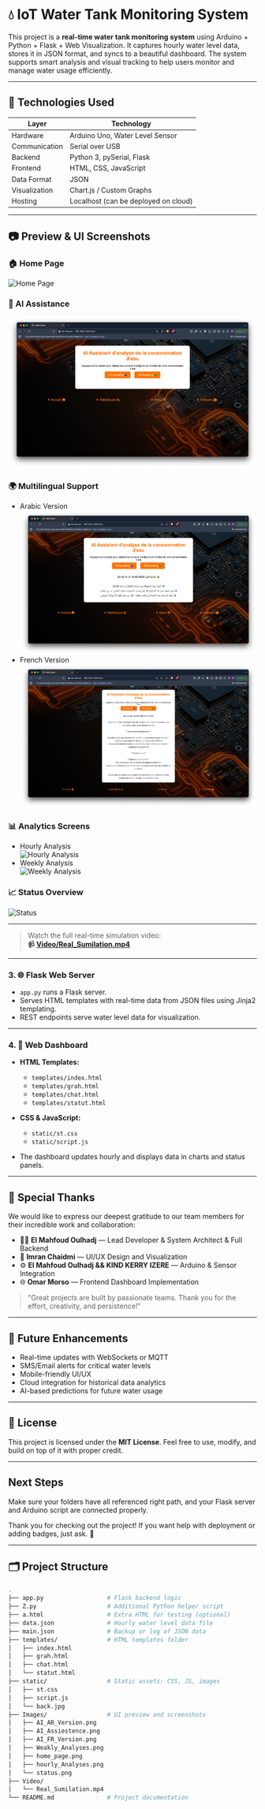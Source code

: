 # 💧 IoT Water Tank Monitoring System

This project is a **real-time water tank monitoring system** using Arduino + Python + Flask + Web Visualization. It captures hourly water level data, stores it in JSON format, and syncs to a beautiful dashboard. The system supports smart analysis and visual tracking to help users monitor and manage water usage efficiently.

---

## 🧰 Technologies Used

| Layer         | Technology                    |
|---------------|------------------------------|
| Hardware      | Arduino Uno, Water Level Sensor |
| Communication | Serial over USB              |
| Backend       | Python 3, pySerial, Flask    |
| Frontend      | HTML, CSS, JavaScript        |
| Data Format   | JSON                         |
| Visualization | Chart.js / Custom Graphs     |
| Hosting       | Localhost (can be deployed on cloud) |

---

## 📷 Preview & UI Screenshots

### 🏠 Home Page  
![Home Page](Images/home_page.png)

### 🧠 AI Assistance  
![AI Assistant](Images/AI_Assiestence.png)

### 🌍 Multilingual Support  
- Arabic Version  
  ![AI AR Version](Images/AI_AR_Version.png)  
- French Version  
  ![AI FR Version](Images/AI_FR_Version.png)

### 📊 Analytics Screens  
- Hourly Analysis  
  ![Hourly Analysis](Images/hourly_Analyses.png)  
- Weekly Analysis  
  ![Weekly Analysis](Images/Weakly_Analyses.png)

### 📈 Status Overview  
![Status](Images/status.png)

---

> Watch the full real-time simulation video:  
> **📹 [Video/Real_Sumilation.mp4](Video/Real_Sumilation.mp4)**

---

### 3. 🌐 Flask Web Server

- `app.py` runs a Flask server.  
- Serves HTML templates with real-time data from JSON files using Jinja2 templating.  
- REST endpoints serve water level data for visualization.

---

### 4. 🎨 Web Dashboard

- **HTML Templates:**  
  - `templates/index.html`  
  - `templates/grah.html`  
  - `templates/chat.html`  
  - `templates/statut.html`

- **CSS & JavaScript:**  
  - `static/st.css`  
  - `static/script.js`

- The dashboard updates hourly and displays data in charts and status panels.

---

## 🙌 Special Thanks

We would like to express our deepest gratitude to our team members for their incredible work and collaboration:

- 👨‍💻 **El Mahfoud Oulhadj** — Lead Developer & System Architect & Full Backend
- 🎨 **Imran Chaidmi** — UI/UX Design and Visualization  
- ⚙️ **El Mahfoud Oulhadj && KIND KERRY IZERE** — Arduino & Sensor Integration  
- 🌐 **Omar Morso** — Frontend Dashboard Implementation  

> "Great projects are built by passionate teams. Thank you for the effort, creativity, and persistence!"

---

## 🚀 Future Enhancements

- Real-time updates with WebSockets or MQTT  
- SMS/Email alerts for critical water levels  
- Mobile-friendly UI/UX  
- Cloud integration for historical data analytics  
- AI-based predictions for future water usage  

---

## 🧾 License

This project is licensed under the **MIT License**. Feel free to use, modify, and build on top of it with proper credit.

---

## Next Steps

Make sure your folders have all referenced right path, and your Flask server and Arduino script are connected properly.

Thank you for checking out the project! If you want help with deployment or adding badges, just ask. 🚀

---
## 🗂 Project Structure

```bash
.
├── app.py                  # Flask backend logic
├── Z.py                    # Additional Python helper script
├── a.html                  # Extra HTML for testing (optional)
├── data.json               # Hourly water level data file
├── main.json               # Backup or log of JSON data
├── templates/              # HTML templates folder
│   ├── index.html
│   ├── grah.html
│   ├── chat.html
│   └── statut.html
├── static/                 # Static assets: CSS, JS, images
│   ├── st.css
│   ├── script.js
│   └── back.jpg
├── Images/                 # UI preview and screenshots
│   ├── AI_AR_Version.png
│   ├── AI_Assiestence.png
│   ├── AI_FR_Version.png
│   ├── Weakly_Analyses.png
│   ├── home_page.png
│   ├── hourly_Analyses.png
│   └── status.png
├── Video/
│   └── Real_Sumilation.mp4
└── README.md               # Project documentation


